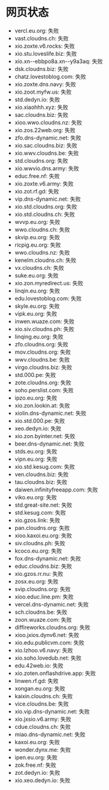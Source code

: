 # 网页状态
- vercl.eu.org: 失败
- vast.cloudns.ch: 失败
- xio.zoxte.v6.rocks: 失败
- xio.stu.loveslife.biz: 失败
- xio.xn--ebbpo8a.xn--y9a3aq: 失败
- dsk.cloudns.biz: 失败
- chatz.lovestoblog.com: 失败
- xio.zoxte.dns.navy: 失败
- xio.zoot.myfw.us: 失败
- std.dedyn.io: 失败
- xio.xiaohhh.xyz: 失败
- sac.cloudns.biz: 失败
- xioo.wwo.cloudns.nz: 失败
- xio.zos.22web.org: 失败
- zfo.dns-dynamic.net: 失败
- xio.sac.cloudns.biz: 失败
- xio.wwv.cloudns.be: 失败
- std.cloudns.org: 失败
- xio.wwvio.dns.army: 失败
- educ.free.nf: 失败
- xio.zoxte.v6.army: 失败
- xio.zot.rf.gd: 失败
- vip.dns-dynamic.net: 失败
- xio.std.cloudns.org: 失败
- xio.std.cloudns.ch: 失败
- wvvp.eu.org: 失败
- wwo.cloudns.ch: 失败
- skvip.eu.org: 失败
- ricpig.eu.org: 失败
- wwo.cloudns.nz: 失败
- kenelm.cloudns.ch: 失败
- vx.cloudns.ch: 失败
- suke.eu.org: 失败
- xio.zon.myredirect.us: 失败
- linqin.eu.org: 失败
- edu.lovestoblog.com: 失败
- skyle.eu.org: 失败
- vipk.eu.org: 失败
- inwen.wuaze.com: 失败
- xio.siv.cloudns.ph: 失败
- linqing.eu.org: 失败
- zfo.cloudns.org: 失败
- mov.cloudns.org: 失败
- wwv.cloudns.be: 失败
- virgo.cloudns.biz: 失败
- std.000.pe: 失败
- zote.cloudns.org: 失败
- soho.perslist.com: 失败
- ipzo.eu.org: 失败
- xio.zon.lookin.at: 失败
- xiolin.dns-dynamic.net: 失败
- xio.std.000.pe: 失败
- xeo.dedyn.io: 失败
- xio.zon.byinter.net: 失败
- beer.dns-dynamic.net: 失败
- stds.eu.org: 失败
- vipn.eu.org: 失败
- xio.std.kesug.com: 失败
- ven.cloudns.biz: 失败
- tau.cloudns.biz: 失败
- daiwen.infinityfreeapp.com: 失败
- viko.eu.org: 失败
- std.great-site.net: 失败
- std.kesug.com: 失败
- xio.gzos.link: 失败
- pan.cloudns.org: 失败
- xioo.kaxoi.eu.org: 失败
- siv.cloudns.ph: 失败
- kcoco.eu.org: 失败
- fox.dns-dynamic.net: 失败
- educ.cloudns.biz: 失败
- xio.gzos.rr.nu: 失败
- zosx.eu.org: 失败
- svip.cloudns.org: 失败
- xioo.educ.line.pm: 失败
- vercel.dns-dynamic.net: 失败
- sch.cloudns.be: 失败
- zoon.wuaze.com: 失败
- diffireworks.cloudns.org: 失败
- xioo.jxios.dynv6.net: 失败
- xio.edu.publicvm.com: 失败
- xio.lzhoo.v6.navy: 失败
- xio.soho.lovedub.net: 失败
- edu.42web.io: 失败
- xio.zoten.onflashdrive.app: 失败
- linwen.rf.gd: 失败
- xongan.eu.org: 失败
- kaixin.cloudns.ch: 失败
- vice.cloudns.be: 失败
- xio.vip.dns-dynamic.net: 失败
- xio.jxsio.v6.army: 失败
- cdue.cloudns.ch: 失败
- miao.dns-dynamic.net: 失败
- kaxoi.eu.org: 失败
- wonder.dynx.me: 失败
- ipen.eu.org: 失败
- zok.free.nf: 失败
- zot.dedyn.io: 失败
- xio.xeo.dedyn.io: 失败
